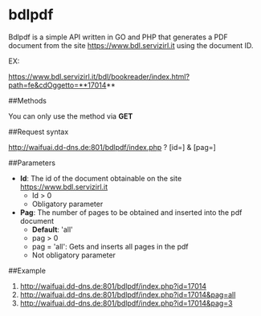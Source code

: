bdlpdf
===
Bdlpdf is a simple API written in GO and PHP that generates a PDF document from the site https://www.bdl.servizirl.it using the document ID.

EX:

https://www.bdl.servizirl.it/bdl/bookreader/index.html?path=fe&cdOggetto=**17014**

##Methods

You can only use the method via **GET**

##Request syntax

http://waifuai.dd-dns.de:801/bdlpdf/index.php
 ? [id=<document id>]
 & [pag=<number of page>]

##Parameters

* **Id**: The id of the document obtainable on the site https://www.bdl.servizirl.it
  * Id > 0
  * Obligatory parameter
* **Pag**: The number of pages to be obtained and inserted into the pdf document
  * **Default**: 'all'
  * pag > 0
  * pag = 'all': Gets and inserts all pages in the pdf
  * Not obligatory parameter

##Example

1. http://waifuai.dd-dns.de:801/bdlpdf/index.php?id=17014
2. http://waifuai.dd-dns.de:801/bdlpdf/index.php?id=17014&pag=all
3. http://waifuai.dd-dns.de:801/bdlpdf/index.php?id=17014&pag=3
